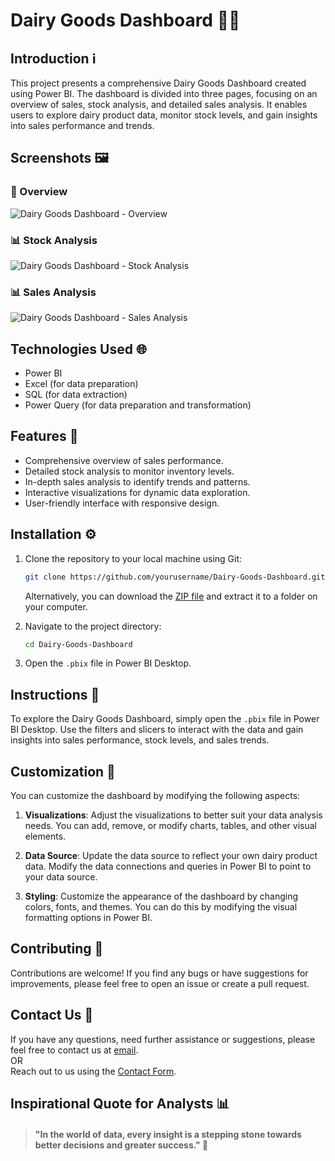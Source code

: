 
# Dairy Goods Dashboard 🥛🧀

## Introduction ℹ️

This project presents a comprehensive Dairy Goods Dashboard created using Power BI. The dashboard is divided into three pages, focusing on an overview of sales, stock analysis, and detailed sales analysis. It enables users to explore dairy product data, monitor stock levels, and gain insights into sales performance and trends.

## Screenshots 🖼️

### 🏡 Overview
![Dairy Goods Dashboard - Overview](https://github.com/user-attachments/assets/d5a62f13-5973-41d5-bc61-c3f5ddfdfbca)

### 📊 Stock Analysis
![Dairy Goods Dashboard - Stock Analysis](https://github.com/user-attachments/assets/stock_analysis.png)

### 📊 Sales Analysis
![Dairy Goods Dashboard - Sales Analysis](https://github.com/user-attachments/assets/sales_analysis.png)

## Technologies Used 🌐

- Power BI
- Excel (for data preparation)
- SQL (for data extraction)
- Power Query (for data preparation and transformation)

## Features 🌟

- Comprehensive overview of sales performance.
- Detailed stock analysis to monitor inventory levels.
- In-depth sales analysis to identify trends and patterns.
- Interactive visualizations for dynamic data exploration.
- User-friendly interface with responsive design.

## Installation ⚙️

1. Clone the repository to your local machine using Git:

   ```bash
   git clone https://github.com/yourusername/Dairy-Goods-Dashboard.git
   ```
   Alternatively, you can download the [ZIP file](https://github.com/yourusername/Dairy-Goods-Dashboard/archive/refs/heads/main.zip) and extract it to a folder on your computer.

2. Navigate to the project directory:
   ```bash
   cd Dairy-Goods-Dashboard
   ```

3. Open the `.pbix` file in Power BI Desktop.

## Instructions 🌟

To explore the Dairy Goods Dashboard, simply open the `.pbix` file in Power BI Desktop. Use the filters and slicers to interact with the data and gain insights into sales performance, stock levels, and sales trends.

## Customization 🔧

You can customize the dashboard by modifying the following aspects:

1. **Visualizations**: Adjust the visualizations to better suit your data analysis needs. You can add, remove, or modify charts, tables, and other visual elements.

2. **Data Source**: Update the data source to reflect your own dairy product data. Modify the data connections and queries in Power BI to point to your data source.

3. **Styling**: Customize the appearance of the dashboard by changing colors, fonts, and themes. You can do this by modifying the visual formatting options in Power BI.

## Contributing 🤝

Contributions are welcome! If you find any bugs or have suggestions for improvements, please feel free to open an issue or create a pull request.

## Contact Us 📧

If you have any questions, need further assistance or suggestions, please feel free to contact us at [email](mailto:yourname@example.com).  
OR  
Reach out to us using the [Contact Form](https://forms.gle/yourformlink).

## Inspirational Quote for Analysts 📊
> #### "In the world of data, every insight is a stepping stone towards better decisions and greater success." 🌟
